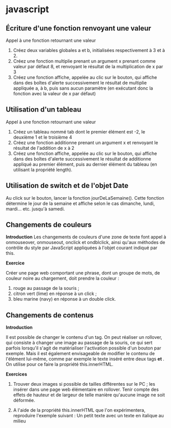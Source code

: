 # javascript

## Écriture d'une fonction renvoyant une valeur

Appel à une fonction retournant une valeur</br>
1. Créez deux variables globales a et b, initialisées respectivement à 3 et à 2.
2. Créez une fonction multiplie prenant un argument x prenant comme valeur par défaut 8, et renvoyant le résultat de la multiplication de x par 3
3. Créez une fonction affiche, appelée au clic sur le bouton, qui affiche dans des boîtes d'alerte successivement le résultat de multiplie appliquée a, à b, puis sans aucun paramètre (en exécutant donc la fonction avec la valeur de x par défaut)


## Utilisation d'un tableau

Appel à une fonction retournant une valeur
1. Créez un tableau nommé tab dont le premier élément est -2, le deuxième 1 et le troisième 4
2. Créez une fonction additionne prenant un argument x et renvoyant le résultat de l'addition de x à 2
3. Créez une fonction affiche, appelée au clic sur le bouton, qui affiche dans des boîtes d'alerte successivement le résultat de additionne appliqué au premier élément, puis au dernier élément du tableau (en utilisant la propriété length).

## Utilisation de switch et de l'objet Date

Au click sur le bouton, lancer la fonction jourDeLaSemaine(). Cette fonction détermine le jour de la semaine et affiche selon le cas dimanche, lundi, mardi... etc. jusqu'à samedi.

## Changements de couleurs

__Introduction__
Les changements de couleurs d'une zone de texte font appel à onmouseover, onmouseout, onclick et ondblclick, ainsi qu'aux méthodes de contrôle du style par JavaScript appliquées à l'objet courant indiqué par this.


__Exercice__

Créer une page web comportant une phrase, dont un groupe de mots, de couleur noire au chargement, doit prendre la couleur :

1. rouge au passage de la souris ;
2. citron vert (lime) en réponse à un click ;
3. bleu marine (navy) en réponse à un double click.

## Changements de contenus

__Introduction__

Il est possible de changer le contenu d'un tag. On peut réaliser un rollover, qui consiste à changer une image au passage de la souris, ce qui sert parfois lorsqu'il s'agit de matérialiser l'activation possible d'un bouton par exemple. Mais il est également envisageable de modifier le contenu de l'élément lui-même, comme par exemple le texte inséré entre deux tags <b> et </b>. On utilise pour ce faire la propriété this.innerHTML.

__Exercices__

1. Trouver deux images si possible de tailles différentes sur le PC ; les insérer dans une page web élémentaire en rollover. Tenir compte des effets de hauteur et de largeur de telle manière qu'aucune image ne soit déformée.

2. A l'aide de la propriété this.innerHTML que l'on expérimentera, reproduire l'exemple suivant :
Un petit texte avec un texte en italique au milieu
